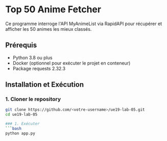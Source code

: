 # Top 50 Anime Fetcher

Ce programme interroge l'API MyAnimeList via RapidAPI pour récupérer et afficher les 50 animes les mieux classés.

## Prérequis

- Python 3.8 ou plus
- Docker (optionnel pour exécuter le projet en conteneur)
- Package requests 2.32.3

## Installation et Exécution

### 1. Cloner le repository
```bash
git clone https://github.com/<votre-username>/ue19-lab-05.git
cd ue19-lab-05

### 1. Exécuter
```bash
python app.py
